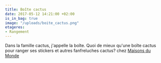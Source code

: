 ```yaml
---
title: Boîte cactus
date: 2017-05-12 14:21:00 +02:00
is_in_bag: true
image: "/uploads/boite_cactus.png"
etageres:
- Rangement
---
```


Dans la famille cactus, j'appelle la boîte. Quoi de mieux qu'une boîte cactus pour ranger ses stickers et autres fanfreluches cactus? chez [Maisons du Monde ](http://www.maisonsdumonde.com/FR/fr/produits/fiche/2-boites-de-rangement-en-carton-cactus-ananas-168584.htm)